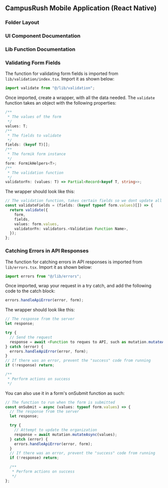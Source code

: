 ## CampusRush Mobile Application (React Native)

### Folder Layout

### UI Component Documentation

### Lib Function Documentation

### Validating Form Fields

The function for validating form fields is imported from `lib/validation/index.tsx`. Import it as shown below:

```typescript
import validate from "@/lib/validation";
```

Once imported, create a wrapper, with all the data needed. The `validate` function takes an object with the following properties:

```typescript
/**
 * The values of the form
 */
values: T;
/**
 * The fields to validate
 */
fields: (keyof T)[];
/**
 * The formik form instance
 */
form: FormikHelpers<T>;
/**
 * The validation function
 */
validatorFn: (values: T) => Partial<Record<keyof T, string>>;
```

The wrapper should look like this:

```typescript
// The validation function, takes certain fields so we dont update all errors at once
const validateFields = (fields: (keyof typeof form.values)[]) => {
  return validate({
    form,
    fields,
    values: form.values,
    validatorFn: validators.<Validation Function Name>,
  });
};
```

### Catching Errors in API Responses

The function for catching errors in API responses is imported from `lib/errors.tsx`. Import it as shown below:

```typescript
import errors from "@/lib/errors";
```

Once imported, wrap your request in a try catch, and add the following code to the catch block:

```typescript
errors.handleApiError(error, form);
```

The wrapper should look like this:

```typescript
// The response from the server
let response;

try {
  // Send the request
  response = await <Function to reques to API, such as mutation.mutateAsync(values)>
} catch (error) {
  errors.handleApiError(error, form);
}
// If there was an error, prevent the "success" code from running
if (!response) return;

/**
 * Perform actions on success
 */
```

You can also use it in a form's onSubmit function as such:

```typescript
// The function to run when the form is submitted
const onSubmit = async (values: typeof form.values) => {
  // The response from the server
  let response;

  try {
    // Attempt to update the organization
    response = await mutation.mutateAsync(values);
  } catch (error) {
    errors.handleApiError(error, form);
  }
  // If there was an error, prevent the "success" code from running
  if (!response) return;

  /**
   * Perform actions on success
   */
};
```
